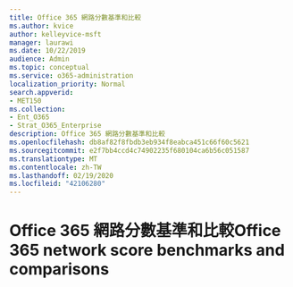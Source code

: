 ```yaml
---
title: Office 365 網路分數基準和比較
ms.author: kvice
author: kelleyvice-msft
manager: laurawi
ms.date: 10/22/2019
audience: Admin
ms.topic: conceptual
ms.service: o365-administration
localization_priority: Normal
search.appverid:
- MET150
ms.collection:
- Ent_O365
- Strat_O365_Enterprise
description: Office 365 網路分數基準和比較
ms.openlocfilehash: db8af82f8fbdb3eb934f8eabca451c66f60c5621
ms.sourcegitcommit: e2f7bb4ccd4c74902235f680104ca6b56c051587
ms.translationtype: MT
ms.contentlocale: zh-TW
ms.lasthandoff: 02/19/2020
ms.locfileid: "42106280"
---
```

# <a name="office-365-network-score-benchmarks-and-comparisons"></a><span data-ttu-id="d4b3e-103">Office 365 網路分數基準和比較</span><span class="sxs-lookup"><span data-stu-id="d4b3e-103">Office 365 network score benchmarks and comparisons</span></span>
